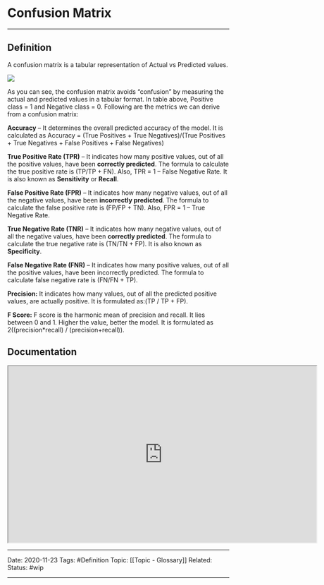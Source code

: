 # Confusion Matrix

---
## Definition
A confusion matrix is a tabular representation of Actual vs Predicted values.

![](https://cdn.shortpixel.ai/client/q_glossy,ret_img,w_398,h_196/https://financetrain.com/wp-content/uploads/confusion-matrix.png)

As you can see, the confusion matrix avoids “confusion” by measuring the actual and predicted values in a tabular format. In table above, Positive class = 1 and Negative class = 0. Following are the metrics we can derive from a confusion matrix:

**Accuracy** – It determines the overall predicted accuracy of the model. It is calculated as Accuracy = (True Positives + True Negatives)/(True Positives + True Negatives + False Positives + False Negatives)

**True Positive Rate (TPR)** – It indicates how many positive values, out of all the positive values, have been **correctly predicted**. The formula to calculate the true positive rate is (TP/TP + FN). Also, TPR = 1 – False Negative Rate. It is also known as **Sensitivity** or **Recall**.

**False Positive Rate (FPR)** – It indicates how many negative values, out of all the negative values, have been **incorrectly predicted**. The formula to calculate the false positive rate is (FP/FP + TN). Also, FPR = 1 – True Negative Rate.

**True Negative Rate (TNR)** – It indicates how many negative values, out of all the negative values, have been **correctly predicted**. The formula to calculate the true negative rate is (TN/TN + FP). It is also known as **Specificity**.

**False Negative Rate (FNR)** – It indicates how many positive values, out of all the positive values, have been incorrectly predicted. The formula to calculate false negative rate is (FN/FN + TP).

**Precision:** It indicates how many values, out of all the predicted positive values, are actually positive. It is formulated as:(TP / TP + FP).

**F Score:** F score is the harmonic mean of precision and recall. It lies between 0 and 1. Higher the value, better the model. It is formulated as 2((precision\*recall) / (precision+recall)).

## Documentation
<iframe 
	src="https://en.m.wikipedia.org/wiki/Confusion_matrix"
		width  = "700"
		height = "400"
></iframe>

---
Date: 2020-11-23
Tags: #Definition
Topic: [[Topic - Glossary]]
Related:
Status: #wip

---